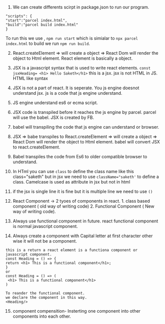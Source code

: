 1. We can create differents scirpt in package.json to run our program.
```
"scripts": {
"start":"parcel index.html",
"build":"parcel build index.html"
}
```
To run this we use , `npm run start` which is simialar to `npx parcel index.html` to build we run `npm run build`.

2. React.createElement => will create a object => React Dom will render the object to Html element.
React element is basically a object.

4. JSX is a javascript syntax that is used to write react elements.
  `const jsxHeading= <h1> Hello Saketh</h1>` this is a jsx. jsx is not HTML in JS. HTML like syntax
5. JSX is not a part of react. It is seperate. You js engine doesnot understand jsx. js is a code that js engine understand.
6. JS engine understand es6 or ecma script.
7. JSX code is transpiled before it reaches the js engine by parcel. parcel will use the babel. JSX is created by FB.
8. babel will transpiling the code that js engine can understand or browser.
9. JSX => babe transpiles to React.createElement => will create a object => React Dom will render the object to Html element. babel will convert JSX to react.createElement.
10. Babel transpiles the code from Es6 to older compatible browser to understand.
11. In HTml you can use `class` to define the class name like this class="saketh" but in jsx we need to use `className="saketh'` to define a class. Camelcase is used as attribute in jsx but not in html
12. if the jsx is single line it is fine but it is multiple line we need to use `()`
13. React Component -> 2 tyoes of components in react. 1. class based component ( old way of writing code) 2. Functional Component ( New way of writing code).
14. Always use functional component in future. react functional component is normal javascript component.
15. Always create a component with Capital letter at first character other wise it will not be a component.

```
this is a return a react element is a functiona component or javascript component.
const Heading = () => {
return <h1> This is a functional component</h1>;
}
or
const Heading = () => (
 <h1> This is a functional component</h1>
)

To reander the functional component.
we declare the component in this way.
<Heading/>
```
15. component compensition- Insterting one component into other components into each other.











